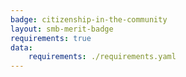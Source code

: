 ```yaml
---
badge: citizenship-in-the-community
layout: smb-merit-badge
requirements: true
data:
    requirements: ./requirements.yaml
---
```

